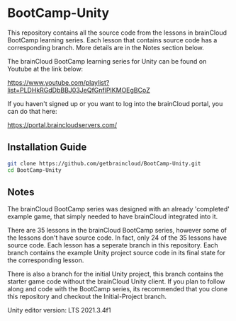 # BootCamp-Unity

This repository contains all the source code from the lessons in brainCloud BootCamp learning series. Each lesson that contains source code has a corresponding branch. More details are in the Notes section below.

The brainCloud BootCamp learning series for Unity can be found on Youtube at the link below:

https://www.youtube.com/playlist?list=PLDHkRGdDbBBJ03JeQfGnflPIKMOEgBCoZ


If you haven't signed up or you want to log into the brainCloud portal, you can do that here:

https://portal.braincloudservers.com/


## Installation Guide

```bash
git clone https://github.com/getbraincloud/BootCamp-Unity.git
cd BootCamp-Unity
```

## Notes

The brainCloud BootCamp series was designed with an already 'completed' example game, that simply needed to have brainCloud integrated into it.

There are 35 lessons in the brainCloud BootCamp series, however some of the lessons don't have source code. In fact, only 24 of the 35 lessons have source code. Each lesson has a seperate branch in this repository. Each branch contains the example Unity project source code in its final state for the corresponding lesson. 

There is also a branch for the initial Unity project, this branch contains the starter game code without the brainCloud Unity client. If you plan to follow along and code with the BootCamp series, its recommended that you clone this repository and checkout the Initial-Project branch.

Unity editor version: LTS 2021.3.4f1
